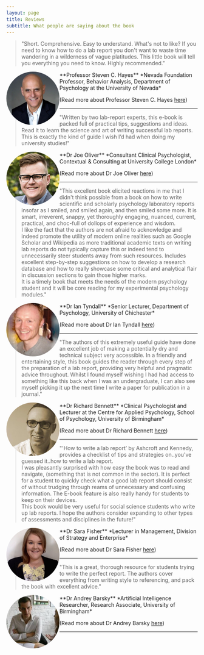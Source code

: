 ```yaml
---
layout: page
title: Reviews
subtitle: What people are saying about the book
---
```


>"Short. Comprehensive. Easy to understand. What's not to like? If you need to know how to do a lab report
you don't want to waste time wandering in a wilderness of vague platitudes. This little book will tell you
everything you need to know. Highly recommended."  

<img src="/img/reviewers_faces/Prof-Steve-Hayes.jpg" alt="Prof Steven Hayes" style="float:left;width:140px;height:140px;border-radius: 50%;border-width: 15px;">  
**Professor Steven C. Hayes**  
*Nevada Foundation Professor, Behavior Analysis, Department of Psychology at the University of Nevada*

(Read more about Professor Steven C. Hayes [here](http://www.stevenchayes.com/about/))


***


>"Written by two lab-report experts, this e-book is packed full of practical tips, suggestions and ideas. Read it to learn the science and art of writing successful lab reports.  This is exactly the kind of guide I wish I’d had when doing my university studies!"  

<img src="/img/reviewers_faces/Dr-Joe-Oliver.jpg" alt="Dr Joe Oliver" style="float:left;width:140px;height:140px;border-radius: 50%;border-width: 15px;">  
**Dr Joe Oliver**  
*Consultant Clinical Psychologist, Contextual & Consulting at University College London*  

(Read more about Dr Joe Oliver [here](https://contextualconsulting.co.uk/team/joe-oliver))


***


>"This excellent book elicited reactions in me that I didn't think possible from a book on how to write scientific and scholarly psychology laboratory reports insofar as I smiled, and smiled again, and then smiled some more. It is smart, irreverent, snappy, yet thoroughly engaging, nuanced, current, practical, and choc-full of dollops of experience and wisdom.  
>I like the fact that the authors are not afraid to acknowledge and indeed promote the utility of modern online realities such as Google Scholar and Wikipedia as more traditional academic texts on writing lab reports do not typically capture this or indeed tend to unnecessarily steer students away from such resources. Includes excellent step-by-step suggestions on how to develop a research database and how to really showcase some critical and analytical flair in discussion sections to gain those higher marks.  
>It is a timely book that meets the needs of the modern psychology student and it will be core reading for my experimental psychology modules."  

<img src="/img/reviewers_faces/Dr-Ian-Tyndall.jpg" alt="Dr Ian Tyndall" style="float:left;width:140px;height:140px;border-radius: 50%;border-width: 15px;">  
**Dr Ian Tyndall**  
*Senior Lecturer, Department of Psychology, University of Chichester*  

(Read more about Dr Ian Tyndall [here](https://www.chi.ac.uk/staff/power/dr-ian-tyndall))


***


>"The authors of this extremely useful guide have done an excellent job of making a potentially dry and technical subject very accessible. In a friendly and entertaining style, this book guides the reader through every step of the preparation of a lab report, providing very helpful and pragmatic advice throughout. Whilst I found myself wishing I had had access to something like this back when I was an undergraduate, I can also see myself picking it up the next time I write a paper for publication in a journal."

<img src="/img/reviewers_faces/Dr-Richard-Bennett.jpeg" alt="Dr Richard Bennett" style="float:left;width:140px;height:140px;border-radius: 50%;border-width: 15px;">  
**Dr Richard Bennett**  
*Clinical Psychologist and Lecturer at the Centre for Applied Psychology, School of Psychology, University of Birmingham*

(Read more about Dr Richard Bennett [here](https://www.thinkpsychology.co/about.php?page=dr-richard-bennett))


***

>"'How to write a lab report’ by Ashcroft and Kennedy, provides a checklist of tips and strategies on..you’ve guessed it..how to write a lab report.  
>I was pleasantly surprised with how easy the book was to read and navigate, (something that is not common in the sector). It is perfect for a student to quickly check what a good lab report should consist of without trudging through reams of unnecessary and confusing information. The E-book feature is also really handy for students to keep on their devices.  
>This book would be very useful for social science students who write up lab reports. I hope the authors consider expanding to other types of assessments and disciplines in the future!"  

<img src="/img/reviewers_faces/Dr-Sara-Fisher.jpeg" alt="Dr Sara Fisher" style="float:left;width:140px;height:140px;border-radius: 50%;border-width: 15px;">  
**Dr Sara Fisher**   
*Lecturer in Management, Division of Strategy and Enterprise*   
<!--- Lancashire School of Business and Enterprise 
University of Central Lancashire (UCLAN) 
--->

(Read more about Dr Sara Fisher [here](https://www.linkedin.com/in/dr-sara-fisher-8bb60b4a))


***


>"This is a great, thorough resource for students trying to write the perfect report. The authors cover everything from writing style to referencing, and pack the book with excellent advice."  

<img src="/img/reviewers_faces/Dr-Andrey-Barsky.jpg" alt="Dr Andrey Barsky" style="float:left;width:140px;height:140px;border-radius: 50%;border-width: 15px;">  
**Dr Andrey Barsky**  
*Artificial Intelligence Researcher, Research Associate, University of Birmingham*

(Read more about Dr Andrey Barsky [here](https://www.researchgate.net/profile/Andrey_Barsky))


***



